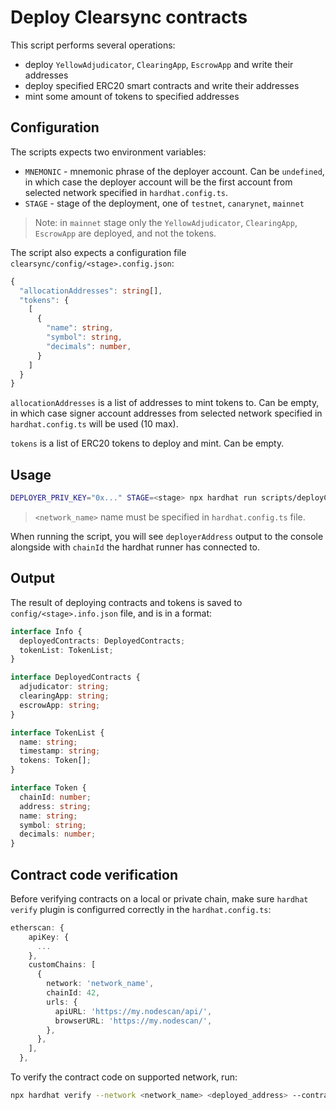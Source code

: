 # Deploy Clearsync contracts

This script performs several operations:

- deploy `YellowAdjudicator`, `ClearingApp`, `EscrowApp` and write their addresses
- deploy specified ERC20 smart contracts and write their addresses
- mint some amount of tokens to specified addresses

## Configuration

The scripts expects two environment variables:

- `MNEMONIC` - mnemonic phrase of the deployer account. Can be `undefined`, in which case the deployer account will be the first account from selected network specified in `hardhat.config.ts`.
- `STAGE` - stage of the deployment, one of `testnet`, `canarynet`, `mainnet`

> Note: in `mainnet` stage only the `YellowAdjudicator`, `ClearingApp`, `EscrowApp` are deployed, and not the tokens.

The script also expects a configuration file `clearsync/config/<stage>.config.json`:

```ts
{
  "allocationAddresses": string[],
  "tokens": {
    [
      {
        "name": string,
        "symbol": string,
        "decimals": number,
      }
    ]
  }
}
```

`allocationAddresses` is a list of addresses to mint tokens to. Can be empty, in which case signer account addresses from selected network specified in `hardhat.config.ts` will be used (10 max).

`tokens` is a list of ERC20 tokens to deploy and mint. Can be empty.

## Usage

```bash
DEPLOYER_PRIV_KEY="0x..." STAGE=<stage> npx hardhat run scripts/deployClearsync.ts --network <network_name>
```

> `<network_name>` name must be specified in `hardhat.config.ts` file.

When running the script, you will see `deployerAddress` output to the console alongside with `chainId` the hardhat runner has connected to.

## Output

The result of deploying contracts and tokens is saved to `config/<stage>.info.json` file, and is in a format:

```ts
interface Info {
  deployedContracts: DeployedContracts;
  tokenList: TokenList;
}

interface DeployedContracts {
  adjudicator: string;
  clearingApp: string;
  escrowApp: string;
}

interface TokenList {
  name: string;
  timestamp: string;
  tokens: Token[];
}

interface Token {
  chainId: number;
  address: string;
  name: string;
  symbol: string;
  decimals: number;
}
```

## Contract code verification

Before verifying contracts on a local or private chain, make sure `hardhat verify` plugin is configurred correctly in the `hardhat.config.ts`:

```ts
etherscan: {
    apiKey: {
      ...
    },
    customChains: [
      {
        network: 'network_name',
        chainId: 42,
        urls: {
          apiURL: 'https://my.nodescan/api/',
          browserURL: 'https://my.nodescan/',
        },
      },
    ],
  },
```

To verify the contract code on supported network, run:

```bash
npx hardhat verify --network <network_name> <deployed_address> --contract 'path/to/contract/<file_name>.sol:<contract_name>' [deployment arguments separated by space]
```
